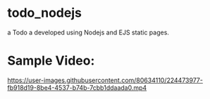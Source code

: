 # todo_nodejs
a Todo a developed using Nodejs and EJS static pages.

# Sample Video:

https://user-images.githubusercontent.com/80634110/224473977-fb918d19-8be4-4537-b74b-7cbb1ddaada0.mp4

